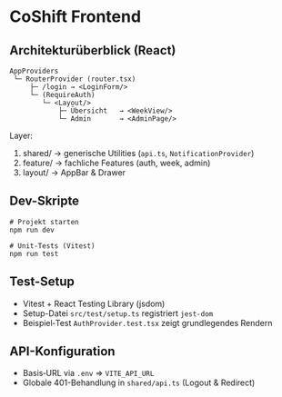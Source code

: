 # CoShift Frontend

## Architekturüberblick (React)

```
AppProviders
 └─ RouterProvider (router.tsx)
     ├─ /login → <LoginForm/>
     └─ (RequireAuth)
        └─ <Layout/>
            ├─ Übersicht   → <WeekView/>
            └─ Admin       → <AdminPage/>
```

Layer:
1. shared/   → generische Utilities (`api.ts`, `NotificationProvider`)
2. feature/  → fachliche Features (auth, week, admin)
3. layout/   → AppBar & Drawer

## Dev-Skripte

```
# Projekt starten
npm run dev

# Unit-Tests (Vitest)
npm run test
```

## Test-Setup
- Vitest + React Testing Library (jsdom)
- Setup-Datei `src/test/setup.ts` registriert `jest-dom`
- Beispiel‐Test `AuthProvider.test.tsx` zeigt grundlegendes Rendern

## API-Konfiguration
- Basis‐URL via  `.env`  ⇒  `VITE_API_URL`
- Globale 401-Behandlung in `shared/api.ts` (Logout & Redirect)


